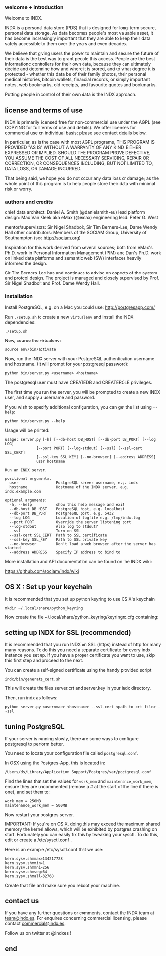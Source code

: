 ### welcome + introduction

Welcome to INDX.

INDX is a personal data store (PDS) that is designed for long-term
secure, personal data storage. As data becomes people's most valuable
asset, it has become increasingly important that they are able to keep
their data safely accessible to them over the years and even decades.

We believe that giving users the power to maintain and secure the
future of their data is the best way to grant people this access.
People are the best informationc controllers for their own data,
because they can ultimately decide and determine how and where it is
stored, and to what degree it is protected - whether this data be of
their family photos, their personal medical histories, bitcoin
wallets, financial records, or simply important notes, web bookmarks,
old receipts, and favourite quotes and bookmarks.  

Putting people in control of their own data is the INDX approach.

## license and terms of use

INDX is primarily licensed free for non-commercial use under the AGPL
(see COPYING for full terms of use and details). We offer licenses for
commercial use on individual basis; please see contact details below.

In particular, as is the case with most AGPL programs, THIS PROGRAM IS
PROVIDED "AS IS" WITHOUT A WARRANTY OF ANY KIND, EITHER EXPRESSED OR
IMPLIED. SHOULD THE PROGRAM PROVE DEFECTIVE, YOU ASSUME THE COST OF ALL
NECESSARY SERVICING, REPAIR OR CORRECTION, OR CONSEQUENCES INCLUDING,
BUT NOT LIMITED TO, DATA LOSS, OR DAMAGE INCURRED.

That being said, we hope you do not occur any data loss or damage; 
as the whole point of this program is to help people store their data
with minimal risk or worry.

### authors and credits

chief data architect: Daniel A. Smith (@danielsmith-eu)
lead platform design: Max Van Kleek aka eMax (@emax)
engineering lead: Peter G. West

mentor/supervisors: Sir Nigel Shadbolt, Sir Tim Berners-Lee, Dame
Wendy Hall other contributors: Members of the SOCIAM Group, University
of Southampton (see http://sociam.org)

Inspiration for this work derived from several sources; both from
eMax's Ph.D. work in Personal Information Management (PIM) and Dan's
Ph.D. work on linked data platforms and semantic web (SW) interfaces
heavily informed the design.

Sir Tim Berners-Lee has and continues to advise on aspects of the
system and protcol design. The project is managed and closely
supervised by Prof. Sir Nigel Shadbolt and Prof. Dame Wendy Hall.


### installation

Install PostgreSQL, e.g. on a Mac you could use: http://postgresapp.com/

Run `./setup.sh` to create a new `virtualenv` and install the INDX dependencies:

    ./setup.sh

Now, source the virtualenv:

    source env/bin/activate

Now, run the INDX server with your PostgreSQL authentication username and hostname.
(It will prompt for your postgresql password):

    python bin/server.py <username> <hostname>

The postgresql user must have CREATEDB and CREATEROLE privileges.

The first time you run the server, you will be prompted to create a new INDX user,
and supply a username and password.


If you wish to specify additional configuration, you can get the list using `--help`:

    python bin/server.py --help

Usage will be printed:

    usage: server.py [-h] [--db-host DB_HOST] [--db-port DB_PORT] [--log LOG]
                  [--port PORT] [--log-stdout] [--ssl] [--ssl-cert SSL_CERT]
                  [--ssl-key SSL_KEY] [--no-browser] [--address ADDRESS]
                  user hostname

    Run an INDX server.

    positional arguments:
      user                 PostgreSQL server username, e.g. indx
      hostname             Hostname of the INDX server, e.g. indx.example.com

    optional arguments:
      -h, --help           show this help message and exit
      --db-host DB_HOST    PostgreSQL host, e.g. localhost
      --db-port DB_PORT    PostgreSQL port, e.g. 5432
      --log LOG            Location of logfile e.g. /tmp/indx.log
      --port PORT          Override the server listening port
      --log-stdout         Also log to stdout?
      --ssl                Turn on SSL
      --ssl-cert SSL_CERT  Path to SSL certificate
      --ssl-key SSL_KEY    Path to SSL private key
      --no-browser         Don't load a web browser after the server has started
      --address ADDRESS    Specify IP address to bind to

More installation and API documentation can be found on the INDX wiki:

https://github.com/sociam/indx/wiki

## OS X : Set up your keychain

It is recommended that you set up python keyring to use OS X's keychain

    mkdir ~/.local/share/python_keyring

Now create the file ~/.local/share/python_keyring/keyringrc.cfg containing:
    

## setting up INDX for SSL (recommended)

It is recommended that you run INDX on SSL (https) instead of http for many
many reasons. To do this you need a separate certificate for every indx instance
you set up.  If you have a proper certificate you want to use, skip this first
step and proceed to the next.

You can create a self-signed certificate using the handy provided script

    indx/bin/generate_cert.sh

This will create the files server.crt and server.key in your indx directory.

Then, run indx as follows:

    python server.py <usernmae> <hostname> --ssl-cert <path to crt file> --ssl

## tuning PostgreSQL

If your server is running slowly, there are some ways to configure postgresql
to perform better.

You need to locate your configuration file called `postgresql.conf`.

In OSX using the Postgres-App, this is located in:

    /Users/ds/Library/Application Support/Postgres/var/postgresql.conf

Find the lines that set the values for `work_mem` and `maintenance_work_mem`, ensure they are uncommented (remove a # at the start of the line if there is one), and set them to:

    work_mem = 250MB
    maintenance_work_mem = 500MB

Now restart your postgres server. 

IMPORTANT: If you're on OS X, doing this may exceed the maximum shared memory the kernel allows, which will be exhibited by postgres crashing on start.  Fortunately you can easily fix this by tweaking your sysctl. To do this, edit or create a /etc/sysctl.conf .

Here is an example /etc/sysctl.conf that we use:

    kern.sysv.shmmax=134217728
    kern.sysv.shmmin=1
    kern.sysv.shmmni=256
    kern.sysv.shmseg=64
    kern.sysv.shmall=32768
    
Create that file and make sure you reboot your machine.

## contact us

If you have any further questions or comments, contact the INDX team
at team@indx.es. For enquires concerning commercial licensing, please
contact commercial@indx.es.

Follow us on twitter at @indxes ! 

## end
